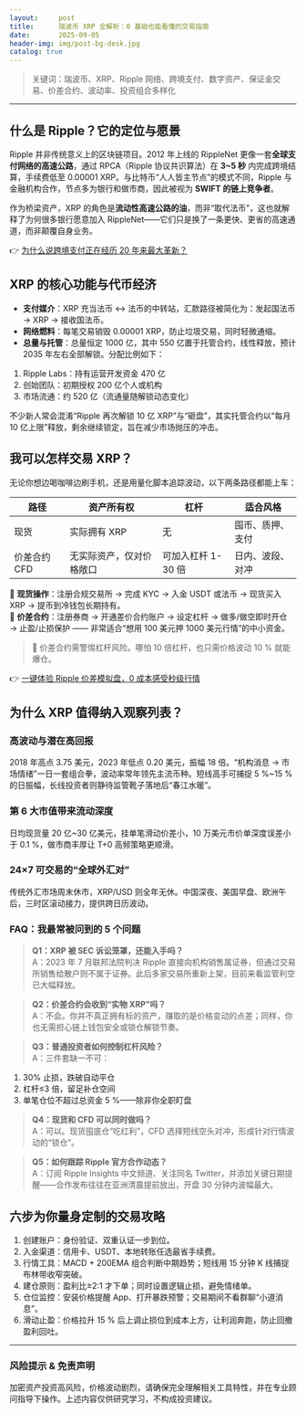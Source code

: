 ```yaml
---
layout:     post
title:      瑞波币 XRP 全解析：0 基础也能看懂的交易指南
date:       2025-09-05
header-img: img/post-bg-desk.jpg
catalog: true
---
```


> 关键词：瑞波币、XRP、Ripple 网络、跨境支付、数字资产、保证金交易、价差合约、波动率、投资组合多样化

---

## 什么是 Ripple？它的定位与愿景

Ripple 并非传统意义上的区块链项目。2012 年上线的 RippleNet 更像一套**全球支付网络的高速公路**，通过 RPCA（Ripple 协议共识算法）在 **3~5 秒** 内完成跨境结算，手续费低至 0.00001 XRP。与比特币“人人皆主节点”的模式不同，Ripple 与金融机构合作，节点多为银行和做市商，因此被视为 **SWIFT 的链上竞争者**。

作为桥梁资产，XRP 的角色是**流动性高速公路的油**，而非“取代法币”，这也就解释了为何很多银行愿意加入 RippleNet——它们只是换了一条更快、更省的高速通道，而非颠覆自身业务。

👉 [为什么说跨境支付正在经历 20 年来最大革新？](https://okxdog.com/)

## XRP 的核心功能与代币经济

- **支付媒介**：XRP 充当法币 ↔ 法币的中转站，汇款路径被简化为：发起国法币 → XRP → 接收国法币。
- **网络燃料**：每笔交易销毁 0.00001 XRP，防止垃圾交易，同时轻微通缩。
- **总量与托管**：总量恒定 1000 亿，其中 550 亿置于托管合约，线性释放，预计 2035 年左右全部解锁。分配比例如下：

1. Ripple Labs：持有运营开发资金 470 亿  
2. 创始团队：初期授权 200 亿个人或机构  
3. 市场流通：约 520 亿（流通量随解锁动态变化）

不少新人常会混淆“Ripple 再次解锁 10 亿 XRP”与“砸盘”，其实托管合约以“每月 10 亿上限”释放，剩余继续锁定，旨在减少市场抛压的冲击。

## 我可以怎样交易 XRP？

无论你想边喝咖啡边刷手机，还是用量化脚本追踪波动，以下两条路径都能上车：

| 路径 | 资产所有权 | 杠杆 | 适合风格 |
|---|---|---|---|
| 现货 | 实际拥有 XRP | 无 | 囤币、质押、支付 |
| 价差合约 CFD | 无实际资产，仅对价格敞口 | 可加入杠杆 1-30 倍 | 日内、波段、对冲 |

🔹 **现货操作**：注册合规交易所 → 完成 KYC → 入金 USDT 或法币 → 现货买入 XRP → 提币到冷钱包长期持有。  
🔹 **价差合约**：注册券商 → 开通差价合约账户 → 设定杠杆 → 做多/做空即时开仓 → 止盈/止损保护 —— 非常适合“想用 100 美元押 1000 美元行情”的中小资金。

> 📌 价差合约需警惕杠杆风险。哪怕 10 倍杠杆，也只需价格波动 10 % 就能爆仓。

👉 [一键体验 Ripple 价差模拟盘，0 成本感受秒级行情](https://okxdog.com/)

## 为什么 XRP 值得纳入观察列表？

### 高波动与潜在高回报
2018 年高点 3.75 美元，2023 年低点 0.20 美元，振幅 18 倍。“机构消息 → 市场情绪”一日一套组合拳，波动率常年领先主流币种。短线高手可捕捉 5 %~15 % 的日振幅，长线投资者则静待监管靴子落地后“春江水暖”。

### 第 6 大市值带来流动深度
日均现货量 20 亿~30 亿美元，挂单笔滑动价差小，10 万美元市价单深度误差小于 0.1 %，做市商丰厚让 T+0 高频策略更顺滑。

### 24×7 可交易的“全球外汇对”
传统外汇市场周末休市，XRP/USD 则全年无休。中国深夜、美国早盘、欧洲午后，三时区滚动接力，提供跨日历波动。

### FAQ：我最常被问到的 5 个问题

> **Q1：XRP 被 SEC 诉讼笼罩，还能入手吗？**  
A：2023 年 7 月联邦法院判决 Ripple 直接向机构销售属证券，但通过交易所销售给散户则不属于证券。此后多家交易所重新上架，目前来看监管利空已大幅释放。

> **Q2：价差合约会收到“实物 XRP”吗？**  
A：不会。你并不真正拥有标的资产，赚取的是价格变动的点差；同样，你也无需担心链上钱包安全或锁仓解锁节奏。

> **Q3：普通投资者如何控制杠杆风险？**  
A：三件套缺一不可：  
1. 30% 止损，跌破自动平仓  
2. 杠杆≤3 倍，留足补仓空间  
3. 单笔仓位不超过总资金 5 %——除非你全职盯盘

> **Q4：现货和 CFD 可以同时做吗？**  
A：可以。现货囤底仓“吃红利”，CFD 选择短线空头对冲，形成针对行情波动的“锁仓”。

> **Q5：如何跟踪 Ripple 官方合作动态？**  
A：订阅 Ripple Insights 中文频道、关注同名 Twitter，并添加关键日期提醒——合作发布往往在亚洲清晨提前放出，开盘 30 分钟内波幅最大。

## 六步为你量身定制的交易攻略

1. 创建账户：身份验证、双重认证一步到位。  
2. 入金渠道：信用卡、USDT、本地转账任选最省手续费。  
3. 行情工具：MACD + 200EMA 组合判断中期趋势；短线用 15 分钟 K 线捕捉布林带收窄突破。  
4. 建仓原则：盈利比≥2:1 才下单；同时设置逻辑止损，避免情绪单。  
5. 仓位监控：安装价格提醒 App、打开暴跌预警；交易期间不看群聊“小道消息”。  
6. 滑动止盈：价格拉升 15 % 后上调止损位到成本上方，让利润奔跑，防止回撤盈利回吐。

---

### 风险提示 & 免责声明
加密资产投资高风险，价格波动剧烈，请确保完全理解相关工具特性，并在专业顾问指导下操作。上述内容仅供研究学习，不构成投资建议。